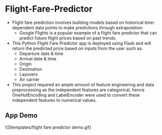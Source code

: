# Flight-Fare-Predictor
* Flight fare prediction involves building models based on historical time-dependent data points to make predictions through extrapolation.
  - Google Flights is a popular example of a flight fare predictor that can predict future flight prices based on past trends.
* This Python Flight Fare Predictor app is deployed using Flask and will return the predicted price based on inputs from the user such as:
  - Departure date & time
  - Arrival date & time
  - Origin 
  - Destination
  - Layovers
  - Air carrier
* This project required an ample amount of feature engineering and data preprocessing as the independent features are categorical, hence OneHotEncoding and LabelEncoder were used to convert these independent features to numerical values.
## App Demo
![](templates/flight fare predictor demo.gif)

